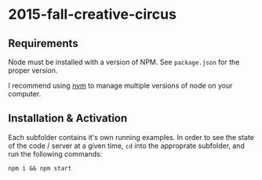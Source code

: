# 2015-fall-creative-circus

## Requirements
Node must be installed with a version of NPM.  See `package.json` for the proper version.  

I recommend using [nvm](https://github.com/creationix/nvm) to manage multiple versions of node on your computer. 

## Installation & Activation

Each subfolder contains it's own running examples.  In order to see the state of the code / server at a given time, `cd` into the approprate subfolder, and run the following commands: 

```
npm i && npm start
```

